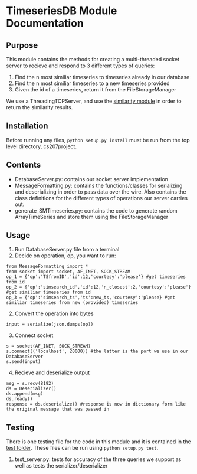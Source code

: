 # TimeseriesDB Module Documentation

## Purpose
This module contains the methods for creating a multi-threaded socket server to recieve and respond to 3 different types of queries:
1. Find the n most similiar timeseries to timeseries already in our database 
2. Find the n most similiar timeseries to a new timeseries provided
3. Given the id of a timeseries, return it from the FileStorageManager 

We use a ThreadingTCPServer, and use the [similarity module](https://github.com/slac207/cs207project/tree/master/Similarity) in order to return the similarity results.

## Installation
Before running any files, `python setup.py install` must be run from the top level directory, cs207project. 

## Contents
* DatabaseServer.py: contains our socket server implementation 
* MessageFormatting.py: contains the functions/classes for serializing and deserializing in order to pass data over the wire. Also contains the class definitions for the different types of operations our server carries out. 
* generate_SMTimeseries.py: contains the code to generate random ArrayTimeSeries and store them using the FileStorageManager

## Usage
1. Run DatabaseServer.py file from a terminal
2. Decide on operation, op, you want to run:
```
from MessageFormatting import *
from socket import socket, AF_INET, SOCK_STREAM
op_1 = {'op':'TSfromID','id':12,'courtesy':'please'} #get timeseries from id
op_2 = {'op':'simsearch_id','id':12,'n_closest':2,'courtesy':'please'} #get similiar timeseries from id 
op_3 = {'op':'simsearch_ts','ts':new_ts,'courtesy':'please} #get similiar timeseries from new (provided) timeseries
```
2. Convert the operation into bytes
```
input = serialize(json.dumps(op))
```
3. Connect socket 
```
s = socket(AF_INET, SOCK_STREAM)
s.connect(('localhost', 20000)) #the latter is the port we use in our DatabaseServer
s.send(input)
```
4. Recieve and deserialize output
```
msg = s.recv(8192)
ds = Deserializer()
ds.append(msg)
ds.ready()
response = ds.deserialize() #response is now in dictionary form like the original message that was passed in
```

## Testing 
There is one testing file for the code in this module and it is contained in the [test folder](https://github.com/slac207/cs207project/tree/master/tests). These files can be run using `python setup.py test`. 

1. test_server.py: tests for accuracy of the three queries we support as well as tests the serializer/deserializer

